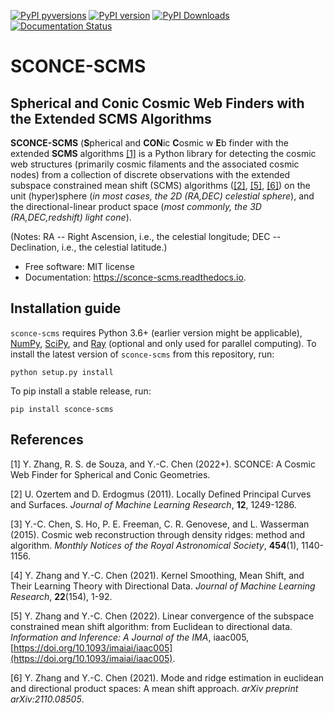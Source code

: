 [![PyPI pyversions](https://img.shields.io/pypi/pyversions/sconce-scms.svg)](https://pypi.python.org/pypi/sconce-scms/)
[![PyPI version](https://badge.fury.io/py/sconce-scms.svg)](https://badge.fury.io/py/sconce-scms)
[![PyPI Downloads](https://pepy.tech/badge/sconce-scms)](https://pepy.tech/project/sconce-scms)
[![Documentation Status](https://readthedocs.org/projects/sconce-scms/badge/?version=latest)](http://sconce-scms.readthedocs.io/?badge=latest)

# SCONCE-SCMS
## Spherical and Conic Cosmic Web Finders with the Extended SCMS Algorithms


**SCONCE-SCMS** (**S**pherical and **CON**ic **C**osmic w **E**b finder with the extended **SCMS** algorithms [[1]](#sconce) is a Python library for detecting the cosmic web structures (primarily cosmic filaments and the associated cosmic nodes) from a collection of discrete observations with the extended subspace constrained mean shift (SCMS) algorithms ([[2]](#scms), [[5]](#dirscms), [[6]](#dirlinscms)) on the unit (hyper)sphere (_in most cases, the 2D (RA,DEC) celestial sphere_), and the directional-linear product space (_most commonly, the 3D (RA,DEC,redshift) light cone_). 

(Notes: RA -- Right Ascension, i.e., the celestial longitude; DEC -- Declination, i.e., the celestial latitude.)

* Free software: MIT license
* Documentation: https://sconce-scms.readthedocs.io.


Installation guide
--------

```sconce-scms``` requires Python 3.6+ (earlier version might be applicable), [NumPy](http://www.numpy.org/), [SciPy](https://www.scipy.org/), and [Ray](https://ray.io/) (optional and only used for parallel computing). To install the latest version of ```sconce-scms``` from this repository, run:

```
python setup.py install
```

To pip install a stable release, run:
```
pip install sconce-scms
```

References
--------

<a name="sconce">[1]</a> Y. Zhang, R. S. de Souza, and Y.-C. Chen (2022+). SCONCE: A Cosmic Web Finder for Spherical and Conic Geometries.

<a name="scms">[2]</a> U. Ozertem and D. Erdogmus (2011). Locally Defined Principal Curves and Surfaces. *Journal of Machine Learning Research*, **12**, 1249-1286.

[3] Y.-C. Chen, S. Ho, P. E. Freeman, C. R. Genovese, and L. Wasserman (2015). Cosmic web reconstruction through density ridges: method and algorithm. *Monthly Notices of the Royal Astronomical Society*, **454**(1), 1140-1156.

[4] Y. Zhang and Y.-C. Chen (2021). Kernel Smoothing, Mean Shift, and Their Learning Theory with Directional Data. *Journal of Machine Learning Research*, **22**(154), 1-92.

<a name="dirscms">[5]</a> Y. Zhang and Y.-C. Chen (2022). Linear convergence of the subspace constrained mean shift algorithm: from Euclidean to directional data. *Information and Inference: A Journal of the IMA*, iaac005, [https://doi.org/10.1093/imaiai/iaac005](https://doi.org/10.1093/imaiai/iaac005).

<a name="dirlinscms">[6]</a> Y. Zhang and Y.-C. Chen (2021). Mode and ridge estimation in euclidean and directional product spaces: A mean shift approach. *arXiv preprint arXiv:2110.08505*.

